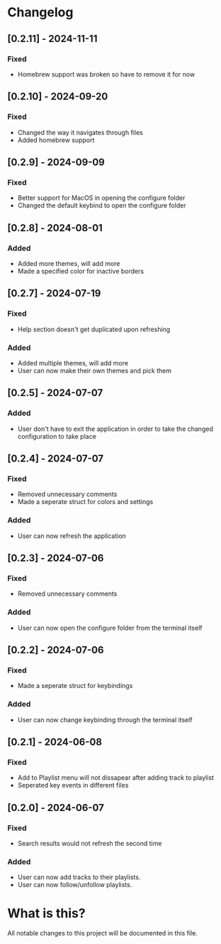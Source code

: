 # Changelog


## [0.2.11] - 2024-11-11

### Fixed

- Homebrew support was broken so have to remove it for now

## [0.2.10] - 2024-09-20

### Fixed

- Changed the way it navigates through files
- Added homebrew support

## [0.2.9] - 2024-09-09

### Fixed

- Better support for MacOS in opening the configure folder
- Changed the default keybind to open the configure folder

## [0.2.8] - 2024-08-01

### Added

- Added more themes, will add more
- Made a specified color for inactive borders

## [0.2.7] - 2024-07-19

### Fixed

- Help section doesn't get duplicated upon refreshing

### Added

- Added multiple themes, will add more
- User can now make their own themes and pick them

## [0.2.5] - 2024-07-07

### Added

- User don't have to exit the application in order to take the changed configuration to take place

## [0.2.4] - 2024-07-07

### Fixed

- Removed unnecessary comments
- Made a seperate struct for colors and settings

### Added

- User can now refresh the application

## [0.2.3] - 2024-07-06

### Fixed

- Removed unnecessary comments

### Added

- User can now open the configure folder from the terminal itself

## [0.2.2] - 2024-07-06

### Fixed

- Made a seperate struct for keybindings

### Added

- User can now change keybinding through the terminal itself

## [0.2.1] - 2024-06-08

### Fixed

- Add to Playlist menu will not dissapear after adding track to playlist
- Seperated key events in different files

## [0.2.0] - 2024-06-07

### Fixed

- Search results would not refresh the second time

### Added

- User can now add tracks to their playlists.
- User can now follow/unfollow playlists.

# What is this?

All notable changes to this project will be documented in this file.
